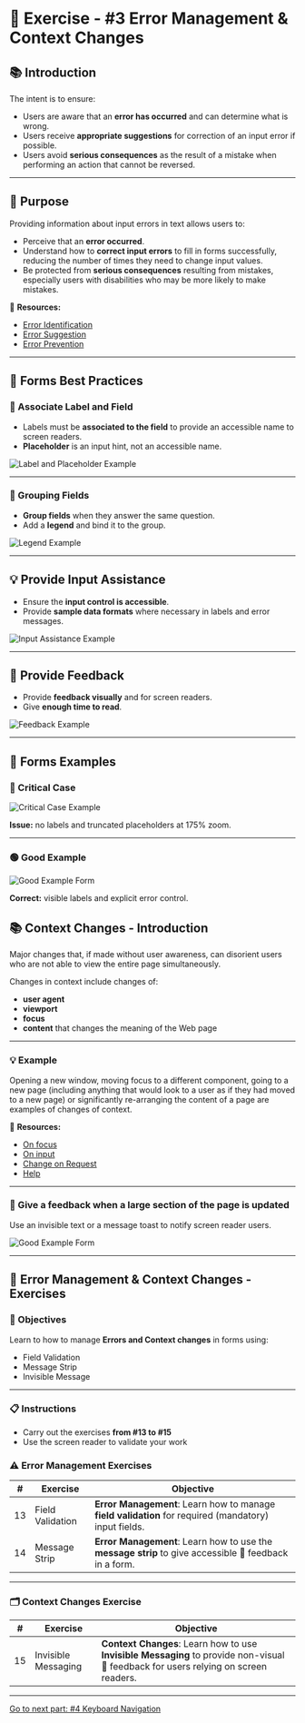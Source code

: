 # 📝 Exercise - #3 Error Management & Context Changes

## 📚 Introduction

The intent is to ensure:

- Users are aware that an **error has occurred** and can determine what is wrong.
- Users receive **appropriate suggestions** for correction of an input error if possible.
- Users avoid **serious consequences** as the result of a mistake when performing an action that cannot be reversed.

---

## 🎯 Purpose

Providing information about input errors in text allows users to:

- Perceive that an **error occurred**.
- Understand how to **correct input errors** to fill in forms successfully, reducing the number of times they need to change input values.
- Be protected from **serious consequences** resulting from mistakes, especially users with disabilities who may be more likely to make mistakes.

🔗 **Resources:**
- [Error Identification](https://www.w3.org/WAI/WCAG21/Understanding/error-identification)
- [Error Suggestion](https://www.w3.org/WAI/WCAG21/Understanding/error-suggestion)
- [Error Prevention](https://www.w3.org/WAI/WCAG21/Understanding/error-prevention-legal-financial-data.html)

---

## 📝 Forms Best Practices

### 🔹 Associate Label and Field

- Labels must be **associated to the field** to provide an accessible name to screen readers.
- **Placeholder** is an input hint, not an accessible name.

![Label and Placeholder Example](./images/input_label_placeholder.png)

---

### 🔹 Grouping Fields

- **Group fields** when they answer the same question.
- Add a **legend** and bind it to the group.

![Legend Example](./images/legend_label_example.png)

---

## 💡 Provide Input Assistance

- Ensure the **input control is accessible**.
- Provide **sample data formats** where necessary in labels and error messages.

![Input Assistance Example](./images/error_required_field.png)

---

## 💬 Provide Feedback

- Provide **feedback visually** and for screen readers.
- Give **enough time to read**.

![Feedback Example](./images/product_saved_message.png)

---

## 📝 Forms Examples

### 🔴 Critical Case

![Critical Case Example](./images/forms_critical_case.png)

**Issue:** no labels and truncated placeholders at 175% zoom.

---

### 🟢 Good Example

![Good Example Form](./images/forms_good_example.png)

**Correct:** visible labels and explicit error control.

## 📚 Context Changes - Introduction

Major changes that, if made without user awareness, can disorient users who are not able to view the entire page simultaneously.

Changes in context include changes of:

- **user agent**
- **viewport**
- **focus**
- **content** that changes the meaning of the Web page

---

### 💡 Example

Opening a new window, moving focus to a different component, going to a new page (including anything that would look to a user as if they had moved to a new page) or significantly re-arranging the content of a page are examples of changes of context.

🔗 **Resources:**
- [On focus](https://www.w3.org/WAI/WCAG21/Understanding/on-focus.html)
- [On input](https://www.w3.org/WAI/WCAG21/Understanding/on-input.html)
- [Change on Request](https://www.w3.org/WAI/WCAG21/Understanding/change-on-request.html)
- [Help](https://www.w3.org/WAI/WCAG21/Understanding/help.html)

---

### 📝 Give a feedback when a large section of the page is updated
Use an invisible text or a message toast to notify screen reader users.

![Good Example Form](./images/feedback_table.png)


---

## 📝 Error Management & Context Changes - Exercises

### 🎯 Objectives

Learn to how to manage **Errors and Context changes** in forms using:


- Field Validation
- Message Strip
- Invisible Message

---

### 📋 Instructions
- Carry out the exercises **from #13 to #15**
- Use the screen reader to validate your work

### ⚠️ Error Management Exercises
| # | Exercise | Objective |
|---|----------|-----------|
| 13 | Field Validation | **Error Management**: Learn how to manage **field validation** for required (mandatory) input fields. |
| 14 | Message Strip | **Error Management**: Learn how to use the **message strip** to give accessible 💬 feedback in a form. |

---

### 🗂️ Context Changes Exercise

| # | Exercise | Objective |
|---|----------|-----------|
| 15 | Invisible Messaging | **Context Changes**: Learn how to use **Invisible Messaging** to provide non-visual 💬 feedback for users relying on screen readers. |


---

[Go to next part: #4 Keyboard Navigation](keyboard_navigation.md)